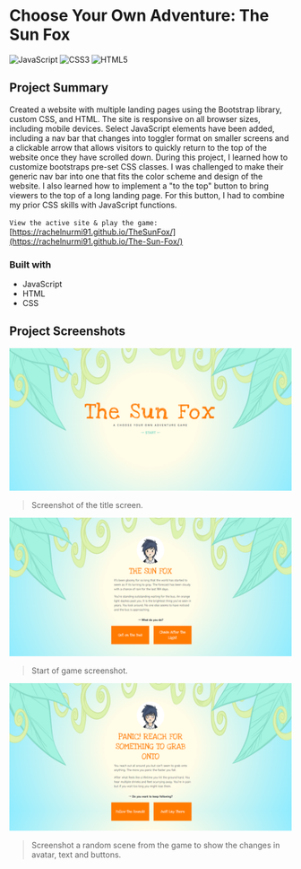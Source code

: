 # Choose Your Own Adventure: The Sun Fox
![JavaScript](https://img.shields.io/badge/javascript-%23323330.svg?style=for-the-badge&logo=javascript&logoColor=%23F7DF1E)
![CSS3](https://img.shields.io/badge/css3-%231572B6.svg?style=for-the-badge&logo=css3&logoColor=white)
![HTML5](https://img.shields.io/badge/html5-%23E34F26.svg?style=for-the-badge&logo=html5&logoColor=white)

## Project Summary
Created a website with multiple landing pages using the Bootstrap library, custom CSS, and HTML. The site is responsive on all browser sizes, including mobile devices. Select JavaScript elements have been added, including a nav bar that changes into toggler format on smaller screens and a clickable arrow that allows visitors to quickly return to the top of the website once they have scrolled down. During this project, I learned how to customize bootstraps pre-set CSS classes. I was challenged to make their generic nav bar into one that fits the color scheme and design of the website. I also learned how to implement a "to the top" button to bring viewers to the top of a long landing page. For this button, I had to combine my prior CSS skills with JavaScript functions.

`View the active site & play the game:` [https://rachelnurmi91.github.io/TheSunFox/](https://rachelnurmi91.github.io/The-Sun-Fox/)

### Built with
- JavaScript
- HTML
- CSS

## Project Screenshots
![Game Screenshot](screenshots/SunFoxScreenShotTitle.png)
> Screenshot of the title screen.


![Game Screenshot](screenshots/SunFoxScreenShot.png)
> Start of game screenshot.


![Game Screenshot](screenshots/SunFoxScreenShot2.png)
> Screenshot a random scene from the game to show the changes in avatar, text and buttons.
